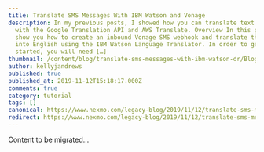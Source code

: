 ```yaml
---
title: Translate SMS Messages With IBM Watson and Vonage
description: In my previous posts, I showed how you can translate text messages
  with the Google Translation API and AWS Translate. Overview In this post, I
  show you how to create an inbound Vonage SMS webhook and translate the message
  into English using the IBM Watson Language Translator. In order to get
  started, you will need […]
thumbnail: /content/blog/translate-sms-messages-with-ibm-watson-dr/Blog_Translate-SMS-Messages_1200x600.png
author: kellyjandrews
published: true
published_at: 2019-11-12T15:18:17.000Z
comments: true
category: tutorial
tags: []
canonical: https://www.nexmo.com/legacy-blog/2019/11/12/translate-sms-messages-with-ibm-watson-dr
redirect: https://www.nexmo.com/legacy-blog/2019/11/12/translate-sms-messages-with-ibm-watson-dr
---
```


Content to be migrated...
